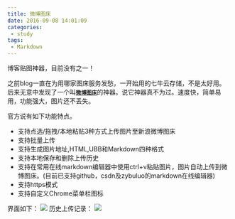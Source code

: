 ```yaml
---
title: 微博图床
date: 2016-09-08 14:01:09
categories:
 - study
tags:
 - Markdown
---
```


博客贴图神器，目前没有之一！
<!-- more -->
之前blog一直在为用哪家图床服务发愁，一开始用的七牛云存储，不是太好用。后来无意中发现了一个叫[**`微博图床`**](https://chrome.google.com/webstore/detail/新浪微博图床/fdfdnfpdplfbbnemmmoklbfjbhecpnhf?hl)的神器。说它神器真不为过。速度快，简单易用，功能强大，图片还不丢失。

官方说有如下功能特点。
- 支持点选/拖拽/本地粘贴3种方式上传图片至新浪微博图床
- 支持批量上传
- 支持生成图片地址,HTML,UBB和Markdown四种格式
- 支持本地保存和删除上传历史
- 支持在常用在线markdown编辑器中使用ctrl+v粘贴图片，图片自动上传到微博图床。(目前已支持github，csdn及zybuluo的markdown在线编辑器)
- 支持https模式
- 支持自定义Chrome菜单栏图标


界面如下：
![](http://ww2.sinaimg.cn/large/772d7a33gw1f7m58wvkzqj20lu0eymzs.jpg)
历史上传记录：
![](http://ww1.sinaimg.cn/large/772d7a33gw1f7m599zdtyj20tt0grafx.jpg)

